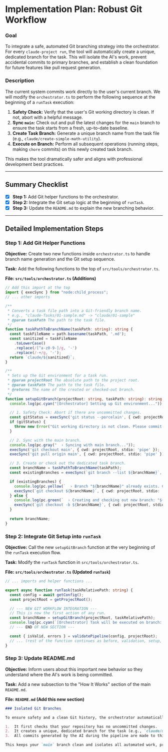 

# Implementation Plan: Robust Git Workflow

### Goal

To integrate a safe, automated Git branching strategy into the orchestrator. For every `claude-project run`, the tool will automatically create a unique, dedicated branch for the task. This will isolate the AI's work, prevent accidental commits to primary branches, and establish a clean foundation for future features like pull request generation.

### Description

The current system commits work directly to the user's current branch. We will modify the `orchestrator.ts` to perform the following sequence at the beginning of a `runTask` execution:
1.  **Safety Check:** Verify that the user's Git working directory is clean. If not, abort with a helpful message.
2.  **Sync `main`:** Check out and pull the latest changes for the `main` branch to ensure the task starts from a fresh, up-to-date baseline.
3.  **Create Task Branch:** Generate a unique branch name from the task file (e.g., `claude/create-simple-math-utility`).
4.  **Execute on Branch:** Perform all subsequent operations (running steps, making `chore` commits) on this newly created task branch.

This makes the tool dramatically safer and aligns with professional development best practices.

---

## Summary Checklist

-   [x] **Step 1:** Add Git helper functions to the orchestrator.
-   [x] **Step 2:** Integrate the Git setup logic at the beginning of `runTask`.
-   [x] **Step 3:** Update the `README.md` to explain the new branching behavior.

---

## Detailed Implementation Steps

### Step 1: Add Git Helper Functions

**Objective:** Create two new functions inside `orchestrator.ts` to handle branch name generation and the Git setup sequence.

**Task:** Add the following functions to the top of `src/tools/orchestrator.ts`.

**File: `src/tools/orchestrator.ts` (Additions)**
```typescript
// Add this import at the top
import { execSync } from "node:child_process";
// ... other imports

/**
 * Converts a task file path into a Git-friendly branch name.
 * e.g., "claude-Tasks/01-sample.md" -> "claude/01-sample"
 * @param taskPath The path to the task file.
 */
function taskPathToBranchName(taskPath: string): string {
  const taskFileName = path.basename(taskPath, '.md');
  const sanitized = taskFileName
    .toLowerCase()
    .replace(/[^a-z0-9-]/g, '-')
    .replace(/-+/g, '-');
  return `claude/${sanitized}`;
}

/**
 * Sets up the Git environment for a task run.
 * @param projectRoot The absolute path to the project root.
 * @param taskPath The path to the task file.
 * @returns The name of the created or checked-out branch.
 */
function setupGitBranch(projectRoot: string, taskPath: string): string {
  console.log(pc.cyan("[Orchestrator] Setting up Git environment..."));

  // 1. Safety Check: Abort if there are uncommitted changes.
  const gitStatus = execSync('git status --porcelain', { cwd: projectRoot }).toString().trim();
  if (gitStatus) {
    throw new Error("Git working directory is not clean. Please commit or stash your changes before starting a new task.");
  }

  // 2. Sync with the main branch.
  console.log(pc.gray("  › Syncing with main branch..."));
  execSync('git checkout main', { cwd: projectRoot, stdio: 'pipe' });
  execSync('git pull origin main', { cwd: projectRoot, stdio: 'pipe' });

  // 3. Create or check out the dedicated task branch.
  const branchName = taskPathToBranchName(taskPath);
  const existingBranches = execSync(`git branch --list ${branchName}`, { cwd: projectRoot }).toString().trim();

  if (existingBranches) {
    console.log(pc.yellow(`  › Branch "${branchName}" already exists. Checking it out.`));
    execSync(`git checkout ${branchName}`, { cwd: projectRoot, stdio: 'pipe' });
  } else {
    console.log(pc.green(`  › Creating and checking out new branch: "${branchName}"`));
    execSync(`git checkout -b ${branchName}`, { cwd: projectRoot, stdio: 'pipe' });
  }
  
  return branchName;
}
```

### Step 2: Integrate Git Setup into `runTask`

**Objective:** Call the new `setupGitBranch` function at the very beginning of the `runTask` execution flow.

**Task:** Modify the `runTask` function in `src/tools/orchestrator.ts`.

**File: `src/tools/orchestrator.ts` (Updated `runTask`)**
```typescript
// ... imports and helper functions ...

export async function runTask(taskRelativePath: string) {
  const config = await getConfig();
  const projectRoot = getProjectRoot();

  // --- NEW GIT WORKFLOW INTEGRATION ---
  // This is now the first action of any run.
  const branchName = setupGitBranch(projectRoot, taskRelativePath);
  console.log(pc.cyan(`[Orchestrator] Task will be executed on branch: ${branchName}`));
  // --- END OF NEW SECTION ---

  const { isValid, errors } = validatePipeline(config, projectRoot);
  // ... (rest of the function continues as before, validation, setup, loop, etc.)
}
```

### Step 3: Update README.md

**Objective:** Inform users about this important new behavior so they understand where the AI's work is being committed.

**Task:** Add a new subsection to the "How It Works" section of the main `README.md`.

**File: `README.md` (Add this new section)**
```markdown
### Isolated Git Branches

To ensure safety and a clean Git history, the orchestrator automatically manages branches for you. When you run a task:

1.  It first checks that your repository has no uncommitted changes.
2.  It creates a unique, dedicated branch for the task (e.g., `claude/my-new-feature`).
3.  All commits generated by the AI during the pipeline are made to this task branch.

This keeps your `main` branch clean and isolates all automated work, preparing it for a proper code review and pull request.
```